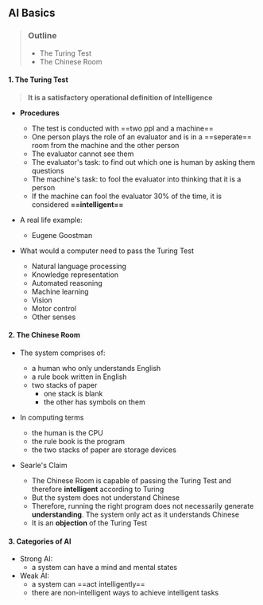 ## AI Basics

>   ### **Outline**
>
>   -   The Turing Test
>   -   The Chinese Room



#### 1. The Turing Test

>   **It is a satisfactory operational definition of intelligence**



-   **Procedures**
    -   The test is conducted with ==two ppl and a machine==
    -   One person plays the role of an evaluator and is in a ==seperate== room from the machine and the other person
    -   The evaluator cannot see them
    -   The evaluator's task: to find out which one is human by asking them questions
    -   The machine's task: to fool the evaluator into thinking that it is a person
    -   If the machine can fool the evaluator 30% of the time, it is considered **==intelligent==**



-   A real life example:
    -   Eugene Goostman



-   What would a computer need to pass the Turing Test
    -   Natural language processing
    -   Knowledge representation
    -   Automated reasoning
    -   Machine learning
    -   Vision
    -   Motor control
    -   Other senses



#### 2. The Chinese Room

-   The system comprises of:
    -   a human who only understands English
    -   a rule book written in English
    -   two stacks of paper
        -   one stack is blank
        -   the other has symbols on them
-   In computing terms
    -   the human is the CPU
    -   the rule book is the program
    -   the two stacks of paper are storage devices



-   Searle's Claim
    -   The Chinese Room is capable of passing the Turing Test and therefore **intelligent** according to Turing
    -   But the system does not understand Chinese
    -   Therefore, running the right program does not necessarily generate **understanding**.
        The system only act as it understands Chinese
    -   It is an **objection** of the Turing Test



#### 3. Categories of AI

-   Strong AI:
    -   a system can have a mind and mental states
-   Weak AI:
    -   a system can ==act intelligently==
    -   there are non-intelligent ways to achieve intelligent tasks

















